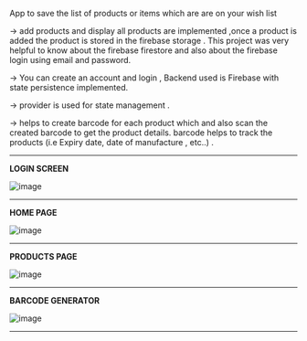 App to save the list of products or items which are are on your wish list

-> add products and display all products are implemented ,once a product is added the product is stored in the firebase storage . This project was very helpful to know about the firebase firestore and also about the firebase login using email and password.  

-> You can create an account and login , Backend used is Firebase with state persistence implemented.

-> provider is used for state management .

-> helps to create barcode for each product which and also scan the created barcode to get the product details. barcode helps to track the products (i.e Expiry date, date of manufacture , etc..) .



--------------------------------------------------------------------------------------------------------------------------------------------------------------------
**LOGIN SCREEN**                                                                                                               


![image](https://user-images.githubusercontent.com/92781591/186173331-e3bd0fdf-4b0f-461e-9cc9-721bed81aeb8.png)               

--------------------------------------------------------------------------------------------------------------------------------------------------------------------

**HOME PAGE**



![image](https://user-images.githubusercontent.com/92781591/185750627-7811519d-5bc5-44cd-9126-03b6db6ddd86.png)

--------------------------------------------------------------------------------------------------------------------------------------------------------------------
**PRODUCTS PAGE**



![image](https://user-images.githubusercontent.com/92781591/185778815-764b8ef9-6184-4bd5-a7ae-082cdd60057b.png)


--------------------------------------------------------------------------------------------------------------------------------------------------------------------
**BARCODE GENERATOR**


![image](https://user-images.githubusercontent.com/92781591/185778858-c6852a08-cccd-413b-8e4a-8933c5a10031.png)

--------------------------------------------------------------------------------------------------------------------------------------------------------------------
